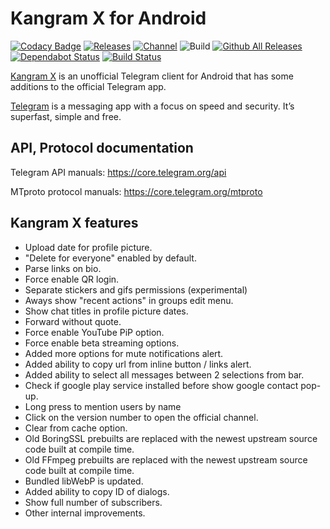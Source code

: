 # Kangram X for Android

[![Codacy Badge](https://api.codacy.com/project/badge/Grade/bf775b6ec8b6417cb0ae381cab14ee1c)](https://app.codacy.com/gh/Kangram-Dev/Kangram?utm_source=github.com&utm_medium=referral&utm_content=Kangram-Dev/Kangram&utm_campaign=Badge_Grade_Dashboard)
[![Releases](https://img.shields.io/github/release/Kangram-Dev/Kangram.svg)](https://github.com/Kangram-Dev/Kangram/releases/latest)
[![Channel](https://img.shields.io/badge/Channel-Telegram-blue.svg)](https://t.me/KangramX)
![Build](https://github.com/Project-WKF/Telegram-Builds/workflows/Telegram%20CI/badge.svg)
[![Github All Releases](https://img.shields.io/github/downloads/Kangram-Dev/Kangram/total.svg)](https://github.com/Kangram-Dev/Kangram/releases)
[![Dependabot Status](https://api.dependabot.com/badges/status?host=github&repo=Kangram-Dev/Kangram)](https://dependabot.com)
[![Build Status](https://travis-ci.org/Kangram-Dev/Kangram.svg?branch=master)](https://travis-ci.org/Kangram-Dev/Kangram)

[Kangram X](https://t.me/KangramX) is an unofficial Telegram client for Android that has some additions to the official Telegram app.

[Telegram](https://telegram.org) is a messaging app with a focus on speed and security. It’s superfast, simple and free.

## API, Protocol documentation

Telegram API manuals: https://core.telegram.org/api

MTproto protocol manuals: https://core.telegram.org/mtproto

## Kangram X features

- Upload date for profile picture.
- "Delete for everyone" enabled by default.
- Parse links on bio.
- Force enable QR login.
- Separate stickers and gifs permissions (experimental)
- Aways show "recent actions" in groups edit menu.
- Show chat titles in profile picture dates.
- Forward without quote.
- Force enable YouTube PiP option.
- Force enable beta streaming options.
- Added more options for mute notifications alert.
- Added ability to copy url from inline button / links alert.
- Added ability to select all messages between 2 selections from bar.
- Check if google play service installed before show google contact pop-up.
- Long press to mention users by name
- Click on the version number to open the official channel.
- Clear from cache option.
- Old BoringSSL prebuilts are replaced with the newest upstream source code built at compile time.
- Old FFmpeg prebuilts are replaced with the newest upstream source code built at compile time.
- Bundled libWebP is updated.
- Added ability to copy ID of dialogs.
- Show full number of subscribers.
- Other internal improvements.
